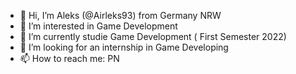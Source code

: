 - 👋 Hi, I’m Aleks (@Airleks93) from Germany NRW
- 👀 I’m interested in Game Development
- 🌱 I’m currently studie Game Development ( First Semester 2022)
- 💞️ I’m looking for an internship in Game Developing
- 📫 How to reach me: PN


